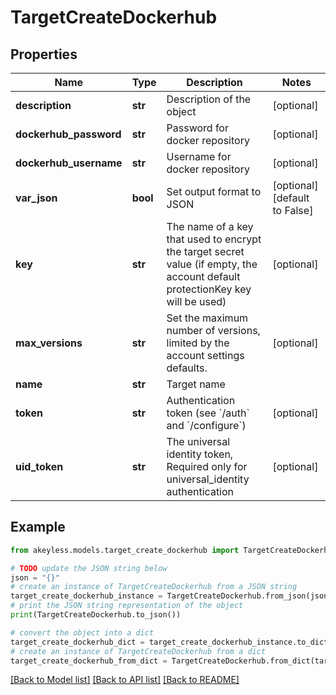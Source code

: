 # TargetCreateDockerhub


## Properties

Name | Type | Description | Notes
------------ | ------------- | ------------- | -------------
**description** | **str** | Description of the object | [optional] 
**dockerhub_password** | **str** | Password for docker repository | [optional] 
**dockerhub_username** | **str** | Username for docker repository | [optional] 
**var_json** | **bool** | Set output format to JSON | [optional] [default to False]
**key** | **str** | The name of a key that used to encrypt the target secret value (if empty, the account default protectionKey key will be used) | [optional] 
**max_versions** | **str** | Set the maximum number of versions, limited by the account settings defaults. | [optional] 
**name** | **str** | Target name | 
**token** | **str** | Authentication token (see &#x60;/auth&#x60; and &#x60;/configure&#x60;) | [optional] 
**uid_token** | **str** | The universal identity token, Required only for universal_identity authentication | [optional] 

## Example

```python
from akeyless.models.target_create_dockerhub import TargetCreateDockerhub

# TODO update the JSON string below
json = "{}"
# create an instance of TargetCreateDockerhub from a JSON string
target_create_dockerhub_instance = TargetCreateDockerhub.from_json(json)
# print the JSON string representation of the object
print(TargetCreateDockerhub.to_json())

# convert the object into a dict
target_create_dockerhub_dict = target_create_dockerhub_instance.to_dict()
# create an instance of TargetCreateDockerhub from a dict
target_create_dockerhub_from_dict = TargetCreateDockerhub.from_dict(target_create_dockerhub_dict)
```
[[Back to Model list]](../README.md#documentation-for-models) [[Back to API list]](../README.md#documentation-for-api-endpoints) [[Back to README]](../README.md)


